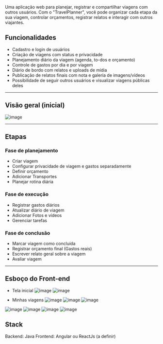 Uma aplicação web para planejar, registrar e compartilhar viagens com outros usuários. 
Com o "TravelPlanner", você pode organizar cada etapa da sua viagem, controlar orçamentos, registrar relatos e interagir com outros viajantes.

## Funcionalidades

- Cadastro e login de usuários
- Criação de viagens com status e privacidade
- Planejamento diário da viagem (agenda, to-dos e orçamento)
- Controle de gastos por dia e por viagem
- Diário de bordo com relatos e uploads de mídia
- Publicação de relatos finais com nota e galeria de imagens/vídeos
- Possibilidade de seguir outros usuários e visualizar viagens públicas deles

---
## Visão geral (inicial)
![image](https://github.com/user-attachments/assets/8f07025a-aee2-451e-a466-739548016e4a)

---

## Etapas
### Fase de planejamento
- Criar viagem
- Configurar privacidade de viagem e gastos separadamente
- Definir orçamento
- Adicionar Transportes
- Planejar rotina diária

### Fase de execução
- Registrar gastos diários
- Atualizar diário de viagem
- Adicionar Fotos e vídeos
- Gerenciar tarefas

### Fase de conclusão
- Marcar viagem como concluída
- Registrar orçamento final (Gastos reais)
- Escrever relato geral sobre a viagem
- Avaliar viagem

---

## Esboço do Front-end
 - Tela inicial
![image](https://github.com/user-attachments/assets/d3d53db9-b7f3-4145-ba3c-0dd1ab7058a1)
![image](https://github.com/user-attachments/assets/1d7fcd4a-67e0-4e89-b96d-a7fe978bb468)

- Minhas viagens
![image](https://github.com/user-attachments/assets/2d7584a7-8824-4c1d-a922-b2eb89984cbb)
![image](https://github.com/user-attachments/assets/9f69a2b2-32de-465c-95fc-5d34bfa6e9eb)
![image](https://github.com/user-attachments/assets/a5d94f07-ed68-432f-960f-989f4c9c0419)

![image](https://github.com/user-attachments/assets/d305f691-9eca-4cf5-b76a-a5b7e816bdd5)
![image](https://github.com/user-attachments/assets/a136a434-6df9-4ac7-b56e-dc1b58f5c616)
![image](https://github.com/user-attachments/assets/d57ea670-8ad4-4745-96c5-8b30b9238d41)
![image](https://github.com/user-attachments/assets/87d0d4af-8e64-4447-99cb-b74a89692b03)

## Stack
Backend: Java
Frontend: Angular ou ReactJs (a definir)

